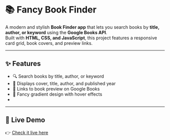 # 📚 Fancy Book Finder

A modern and stylish **Book Finder app** that lets you search books by **title, author, or keyword** using the **Google Books API**.  
Built with **HTML, CSS, and JavaScript**, this project features a responsive card grid, book covers, and preview links.

---

## ✨ Features
- 🔍 Search books by title, author, or keyword  
- 📕 Displays cover, title, author, and published year  
- 📖 Links to book preview on Google Books  
- 🎨 Fancy gradient design with hover effects
- 
---

## 🚀 Live Demo
👉 [Check it live here]()
